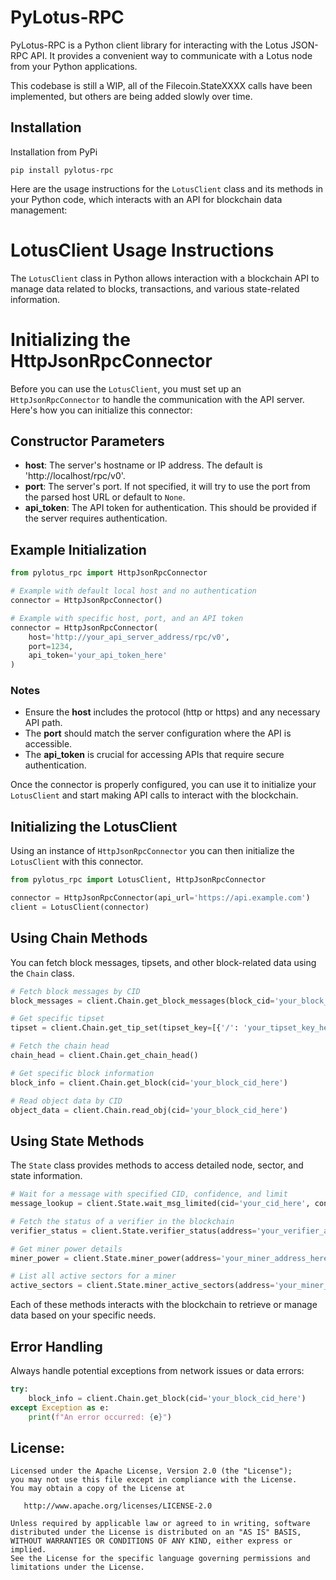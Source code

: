 # PyLotus-RPC

PyLotus-RPC is a Python client library for interacting with the Lotus JSON-RPC API. It provides a convenient way to communicate with a Lotus node from your Python applications.

This codebase is still a WIP, all of the Filecoin.StateXXXX calls have been implemented, but others are being added slowly over time.


## Installation

Installation from PyPi

```shell
pip install pylotus-rpc
```

Here are the usage instructions for the `LotusClient` class and its methods in your Python code, which interacts with an API for blockchain data management:

# LotusClient Usage Instructions

The `LotusClient` class in Python allows interaction with a blockchain API to manage data related to blocks, transactions, and various state-related information.


# Initializing the HttpJsonRpcConnector

Before you can use the `LotusClient`, you must set up an `HttpJsonRpcConnector` to handle the communication with the API server. Here's how you can initialize this connector:

## Constructor Parameters
- **host**: The server's hostname or IP address. The default is 'http://localhost/rpc/v0'.
- **port**: The server's port. If not specified, it will try to use the port from the parsed host URL or default to `None`.
- **api_token**: The API token for authentication. This should be provided if the server requires authentication.

## Example Initialization

```python
from pylotus_rpc import HttpJsonRpcConnector

# Example with default local host and no authentication
connector = HttpJsonRpcConnector()

# Example with specific host, port, and an API token
connector = HttpJsonRpcConnector(
    host='http://your_api_server_address/rpc/v0',
    port=1234,
    api_token='your_api_token_here'
)
```

### Notes
- Ensure the **host** includes the protocol (http or https) and any necessary API path.
- The **port** should match the server configuration where the API is accessible.
- The **api_token** is crucial for accessing APIs that require secure authentication.

Once the connector is properly configured, you can use it to initialize your `LotusClient` and start making API calls to interact with the blockchain.

## Initializing the LotusClient

Using an instance of `HttpJsonRpcConnector` you can then initialize the `LotusClient` with this connector.

```python
from pylotus_rpc import LotusClient, HttpJsonRpcConnector

connector = HttpJsonRpcConnector(api_url='https://api.example.com')
client = LotusClient(connector)
```

## Using Chain Methods

You can fetch block messages, tipsets, and other block-related data using the `Chain` class.

```python
# Fetch block messages by CID
block_messages = client.Chain.get_block_messages(block_cid='your_block_cid_here')

# Get specific tipset
tipset = client.Chain.get_tip_set(tipset_key=[{'/': 'your_tipset_key_here'}])

# Fetch the chain head
chain_head = client.Chain.get_chain_head()

# Get specific block information
block_info = client.Chain.get_block(cid='your_block_cid_here')

# Read object data by CID
object_data = client.Chain.read_obj(cid='your_block_cid_here')
```

## Using State Methods

The `State` class provides methods to access detailed node, sector, and state information.

```python
# Wait for a message with specified CID, confidence, and limit
message_lookup = client.State.wait_msg_limited(cid='your_cid_here', confidence=3, limit=100)

# Fetch the status of a verifier in the blockchain
verifier_status = client.State.verifier_status(address='your_verifier_address_here')

# Get miner power details
miner_power = client.State.miner_power(address='your_miner_address_here')

# List all active sectors for a miner
active_sectors = client.State.miner_active_sectors(address='your_miner_address_here')
```

Each of these methods interacts with the blockchain to retrieve or manage data based on your specific needs.

## Error Handling

Always handle potential exceptions from network issues or data errors:

```python
try:
    block_info = client.Chain.get_block(cid='your_block_cid_here')
except Exception as e:
    print(f"An error occurred: {e}")
```

## License:

```
Licensed under the Apache License, Version 2.0 (the "License");
you may not use this file except in compliance with the License.
You may obtain a copy of the License at

   http://www.apache.org/licenses/LICENSE-2.0

Unless required by applicable law or agreed to in writing, software
distributed under the License is distributed on an "AS IS" BASIS,
WITHOUT WARRANTIES OR CONDITIONS OF ANY KIND, either express or implied.
See the License for the specific language governing permissions and
limitations under the License.

```
